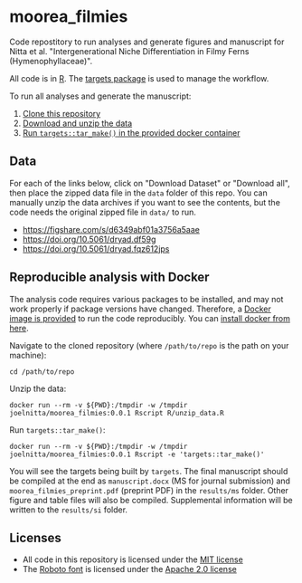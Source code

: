 # moorea_filmies

Code repostitory to run analyses and generate figures and manuscript for Nitta et al. "Intergenerational Niche Differentiation in Filmy Ferns (Hymenophyllaceae)".

All code is in [R](https://cran.r-project.org/). The [targets package](https://wlandau.github.io/targets/index.html) is used to manage the workflow. 

To run all analyses and generate the manuscript:

1. [Clone this repository](https://git-scm.com/book/en/v2/Git-Basics-Getting-a-Git-Repository)
2. [Download and unzip the data](#data)
3. [Run `targets::tar_make()` in the provided docker container](#reproducible-analysis-with-docker)

## Data

For each of the links below, click on "Download Dataset" or "Download all", then place the zipped data file in the `data` folder of this repo. You can manually unzip the data archives if you want to see the contents, but the code needs the original zipped file in `data/` to run.

- https://figshare.com/s/d6349abf01a3756a5aae
- https://doi.org/10.5061/dryad.df59g
- https://doi.org/10.5061/dryad.fqz612jps

## Reproducible analysis with Docker

The analysis code requires various packages to be installed, and may not work properly if package versions have changed. Therefore, a 
[Docker image is provided](https://hub.docker.com/r/joelnitta/moorea_filmies) to run the code reproducibly. You can 
[install docker from here](https://docs.docker.com/install/).

Navigate to the cloned repository (where `/path/to/repo` is the path on your machine):

```
cd /path/to/repo
```

Unzip the data:

```
docker run --rm -v ${PWD}:/tmpdir -w /tmpdir joelnitta/moorea_filmies:0.0.1 Rscript R/unzip_data.R
```

Run `targets::tar_make()`:

```
docker run --rm -v ${PWD}:/tmpdir -w /tmpdir joelnitta/moorea_filmies:0.0.1 Rscript -e 'targets::tar_make()'
```

You will see the targets being built by `targets`. The final manuscript should be compiled at the end as `manuscript.docx` (MS for journal submission) and `moorea_filmies_preprint.pdf` (preprint PDF) in the `results/ms` folder. Other figure and table files will also be compiled. Supplemental information will be written to the `results/si` folder.

## Licenses

- All code in this repository is licensed under the [MIT license](LICENSE)
- The [Roboto font](https://github.com/google/roboto/) is licensed under the [Apache 2.0 license](http://www.apache.org/licenses/LICENSE-2.0)
